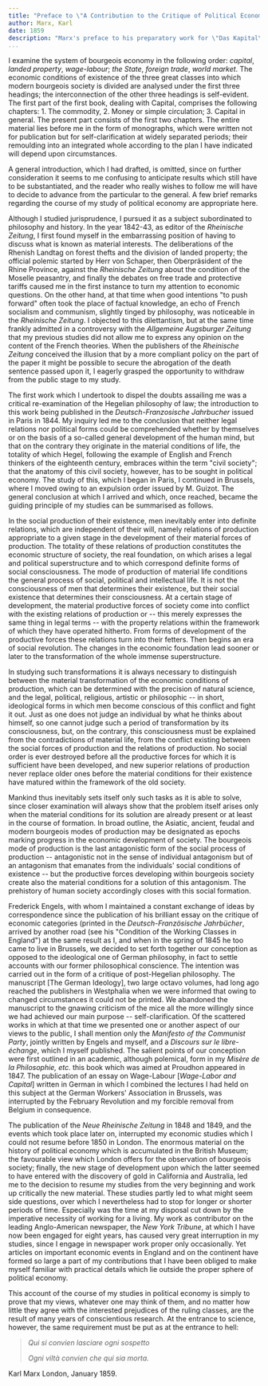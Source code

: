 ```yaml
---
title: "Preface to \"A Contribution to the Critique of Political Economy\""
author: Marx, Karl
date: 1859
description: "Marx's preface to his preparatory work for \"Das Kapital\", well-known for it's elaborations on the *materials conception of history* and the \"base-superstructure\" analogy. English text from the [MIA](https://www.marxists.org/archive/marx/works/1859/critique-pol-economy/preface.htm) and [wikisource](https://en.wikisource.org/wiki/A_Contribution_to_the_Critique_of_Political_Economy), while comparing it with the [German original](http://posner.library.cmu.edu/Posner/books/book.cgi?call=335.4_M39K_1859)."
...
```


I examine the system of bourgeois economy in the following order: *capital*, *landed property*, *wage-labour*; *the State*, *foreign trade*, *world market*. The economic conditions of existence of the three great classes into which modern bourgeois society is divided are analysed under the first three headings; the interconnection of the other three headings is self-evident. The first part of the first book, dealing with Capital, comprises the following chapters: 1. The commodity, 2. Money or simple circulation; 3. Capital in general. The present part consists of the first two chapters. The entire material lies before me in the form of monographs, which were written not for publication but for self-clarification at widely separated periods; their remoulding into an integrated whole according to the plan I have indicated will depend upon circumstances.

A general introduction, which I had drafted, is omitted, since on further consideration it seems to me confusing to anticipate results which still have to be substantiated, and the reader who really wishes to follow me will have to decide to advance from the particular to the general. A few brief remarks regarding the course of my study of political economy are appropriate here.

Although I studied jurisprudence, I pursued it as a subject subordinated to philosophy and history. In the year 1842-43, as editor of the *Rheinische Zeitung*, I first found myself in the embarrassing position of having to discuss what is known as material interests. The deliberations of the Rhenish Landtag on forest thefts and the division of landed property; the official polemic started by Herr von Schaper, then Oberpräsident of the Rhine Province, against the *Rheinische Zeitung* about the condition of the Moselle peasantry, and finally the debates on free trade and protective tariffs caused me in the first instance to turn my attention to economic questions. On the other hand, at that time when good intentions "to push forward" often took the place of factual knowledge, an echo of French socialism and communism, slightly tinged by philosophy, was noticeable in the *Rheinische Zeitung*. I objected to this dilettantism, but at the same time frankly admitted in a controversy with the *Allgemeine Augsburger Zeitung* that my previous studies did not allow me to express any opinion on the content of the French theories. When the publishers of the *Rheinische Zeitung* conceived the illusion that by a more compliant policy on the part of the paper it might be possible to secure the abrogation of the death sentence passed upon it, I eagerly grasped the opportunity to withdraw from the public stage to my study.

The first work which I undertook to dispel the doubts assailing me was a critical re-examination of the Hegelian philosophy of law; the introduction to this work being published in the *Deutsch-Franzosische Jahrbucher* issued in Paris in 1844. My inquiry led me to the conclusion that neither legal relations nor political forms could be comprehended whether by themselves or on the basis of a so-called general development of the human mind, but that on the contrary they originate in the material conditions of life, the totality of which Hegel, following the example of English and French thinkers of the eighteenth century, embraces within the term "civil society"; that the anatomy of this civil society, however, has to be sought in political economy. The study of this, which I began in Paris, I continued in Brussels, where I moved owing to an expulsion order issued by M. Guizot. The general conclusion at which I arrived and which, once reached, became the guiding principle of my studies can be summarised as follows.

In the social production of their existence, men inevitably enter into definite relations, which are independent of their will, namely relations of production appropriate to a given stage in the development of their material forces of production. The totality of these relations of production constitutes the economic structure of society, the real foundation, on which arises a legal and political superstructure and to which correspond definite forms of social consciousness. The mode of production of material life conditions the general process of social, political and intellectual life. It is not the consciousness of men that determines their existence, but their social existence that determines their consciousness. At a certain stage of development, the material productive forces of society come into conflict with the existing relations of production or -- this merely expresses the same thing in legal terms -- with the property relations within the framework of which they have operated hitherto. From forms of development of the productive forces these relations turn into their fetters. Then begins an era of social revolution. The changes in the economic foundation lead sooner or later to the transformation of the whole immense superstructure.

In studying such transformations it is always necessary to distinguish between the material transformation of the economic conditions of production, which can be determined with the precision of natural science, and the legal, political, religious, artistic or philosophic -- in short, ideological forms in which men become conscious of this conflict and fight it out. Just as one does not judge an individual by what he thinks about himself, so one cannot judge such a period of transformation by its consciousness, but, on the contrary, this consciousness must be explained from the contradictions of material life, from the conflict existing between the social forces of production and the relations of production. No social order is ever destroyed before all the productive forces for which it is sufficient have been developed, and new superior relations of production never replace older ones before the material conditions for their existence have matured within the framework of the old society.

Mankind thus inevitably sets itself only such tasks as it is able to solve, since closer examination will always show that the problem itself arises only when the material conditions for its solution are already present or at least in the course of formation. In broad outline, the Asiatic, ancient, feudal and modern bourgeois modes of production may be designated as epochs marking progress in the economic development of society. The bourgeois mode of production is the last antagonistic form of the social process of production -- antagonistic not in the sense of individual antagonism but of an antagonism that emanates from the individuals' social conditions of existence -- but the productive forces developing within bourgeois society create also the material conditions for a solution of this antagonism. The prehistory of human society accordingly closes with this social formation.

Frederick Engels, with whom I maintained a constant exchange of ideas by correspondence since the publication of his brilliant essay on the critique of economic categories (printed in the *Deutsch-Französische Jahrbücher*, arrived by another road (see his "Condition of the Working Classes in England") at the same result as I, and when in the spring of 1845 he too came to live in Brussels, we decided to set forth together our conception as opposed to the ideological one of German philosophy, in fact to settle accounts with our former philosophical conscience. The intention was carried out in the form of a critique of post-Hegelian philosophy. The manuscript [The German Ideology], two large octavo volumes, had long ago reached the publishers in Westphalia when we were informed that owing to changed circumstances it could not be printed. We abandoned the manuscript to the gnawing criticism of the mice all the more willingly since we had achieved our main purpose -- self-clarification. Of the scattered works in which at that time we presented one or another aspect of our views to the public, I shall mention only the *Manifesto of the Communist Party*, jointly written by Engels and myself, and a *Discours sur le libre-échange*, which I myself published. The salient points of our conception were first outlined in an academic, although polemical, form in my *Misère de la Philosophie, etc.* this book which was aimed at Proudhon appeared in 1847. The publication of an essay on Wage-Labour [*Wage-Labor and Capital*] written in German in which I combined the lectures I had held on this subject at the German Workers' Association in Brussels, was interrupted by the February Revolution and my forcible removal from Belgium in consequence.

The publication of the *Neue Rheinische Zeitung* in 1848 and 1849, and the events which took place later on, interrupted my economic studies which I could not resume before 1850 in London. The enormous material on the history of political economy which is accumulated in the British Museum; the favourable view which London offers for the observation of bourgeois society; finally, the new stage of development upon which the latter seemed to have entered with the discovery of gold in California and Australia, led me to the decision to resume my studies from the very beginning and work up critically the new material. These studies partly led to what might seem side questions, over which I nevertheless had to stop for longer or shorter periods of time. Especially was the time at my disposal cut down by the imperative necessity of working for a living. My work as contributor on the leading Anglo-American newspaper, the *New York Tribune*, at which I have now been engaged for eight years, has caused very great interruption in my studies, since I engage in newspaper work proper only occasionally. Yet articles on important economic events in England and on the continent have formed so large a part of my contributions that I have been obliged to make myself familiar with practical details which lie outside the proper sphere of political economy.

This account of the course of my studies in political economy is simply to prove that my views, whatever one may think of them, and no matter how little they agree with the interested prejudices of the ruling classes, are the result of many years of conscientious research. At the entrance to science, however, the same requirement must be put as at the entrance to hell:

>*Qui si convien lasciare ogni sospetto*
>
>*Ogni viltà convien che qui sia morta.*

Karl Marx
London, January 1859.

